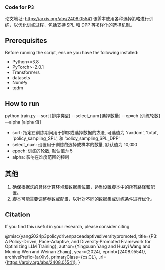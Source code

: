 ### Code for P3
论文地址: https://arxiv.org/abs/2408.05541
该脚本使用各种选择策略进行训练，以优化训练过程，包括支持 SPL 和 DPP 等多样化的选择机制。

## Prerequisites
Before running the script, ensure you have the following installed:
- Python>=3.8
- PyTorch>=2.0.1
- Transformers
- datasets
- NumPy
- tqdm

## How to run 
python train.py --sort [排序类型] --select_num [选择数量] --epoch [训练轮数] --alpha [alpha 值]

- sort: 指定在训练期间用于排序或选择数据的方法, 可选值为 'random', 'total', 'policy_sampling_SPL', 和 'policy_sampling_SPL_DPP'
- select_num: 设置用于训练的选择或样本的数量, 默认值为 10,000
- epoch: 训练的轮数, 默认值为 5
- alpha: 影响在难度范围的控制

## 其他
1. 确保根据您的具体计算环境和数据集位置，适当设置脚本中的所有路径和配置。
2. 脚本可能需要调整参数或配置，以针对不同的数据集或训练条件进行优化。

## Citation
If you find this useful in your research, please consider citing

@misc{yang2024p3policydrivenpaceadaptivediversitypromoted,
      title={P3: A Policy-Driven, Pace-Adaptive, and Diversity-Promoted Framework for Optimizing LLM Training}, 
      author={Yingxuan Yang and Huayi Wang and Muning Wen and Weinan Zhang},
      year={2024},
      eprint={2408.05541},
      archivePrefix={arXiv},
      primaryClass={cs.CL},
      url={https://arxiv.org/abs/2408.05541}, 
}
